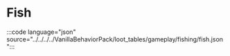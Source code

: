 # Fish

:::code language="json" source="../../../../VanillaBehaviorPack/loot_tables/gameplay/fishing/fish.json":::